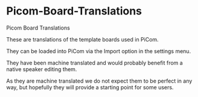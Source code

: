 # Picom-Board-Translations
Picom Board Translations

These are translations of the template boards used in PiCom.

They can be loaded into PiCom via the Import option in the settings menu.

They have been machine translated and would probably benefit from a native speaker editing them.

As they are machine translated we do not expect them to be perfect in any way, but hopefully they will provide a starting point for some users.
